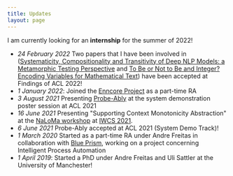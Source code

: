 ```yaml
---
title: Updates
layout: page
---
```


I am currently looking for an **internship** for the summer of 2022! 

<!-- - **. Metamorphic Testing Accepted at ACL -->
- *24 February 2022* Two papers that I have been involved in ([Systematicity, Compositionality and Transitivity of Deep NLP Models: a Metamorphic Testing Perspective]() and [To Be or Not to Be and Integer? Encoding Variables for Mathematical Text]()) have been accepted at Findings of ACL 2022!
- *1 January 2022*: Joined the [Enncore Project](https://enncore.github.io/) as a part-time RA 
- *3 August 2021* Presenting [Probe-Ably](https://ai-systems.github.io/Probe-Ably/) at the system demonstration poster session at ACL 2021
- *16 June 2021* Presenting "Supporting Context Monotonicity Abstraction" at the [NaLoMa workshop](https://typo.uni-konstanz.de/naloma21/index.html) at [IWCS 2021](https://iwcs2021.github.io/).
- *6 June 2021* Probe-Ably accepted at ACL 2021 (System Demo Track)!
- *1 March 2020* Started as a part-time RA under Andre Freitas in collaboration with [Blue Prism](https://www.blueprism.com/), working on a project concerning Intelligent Process Automation
- *1 April 2019*: Started a PhD under Andre Freitas and Uli Sattler at the University of Manchester!
